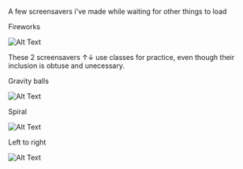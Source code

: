A few screensavers i've made while waiting for other things to load

Fireworks

![Alt Text](https://media.giphy.com/media/2PXgiaWi9LHPknC8k9/giphy.gif)

These 2 screensavers ↑↓ use classes for practice, even though their inclusion is obtuse and unecessary.

Gravity balls

![Alt Text](https://media.giphy.com/media/6zuh6AuT490Tc9ybSd/giphy.gif)

Spiral

![Alt Text](https://media.giphy.com/media/6nUSAFAdv7AVoYHzD3/giphy.gif)

Left to right

![Alt Text](https://media.giphy.com/media/OcZwzpNu8pyRegxRRI/giphy.gif)
